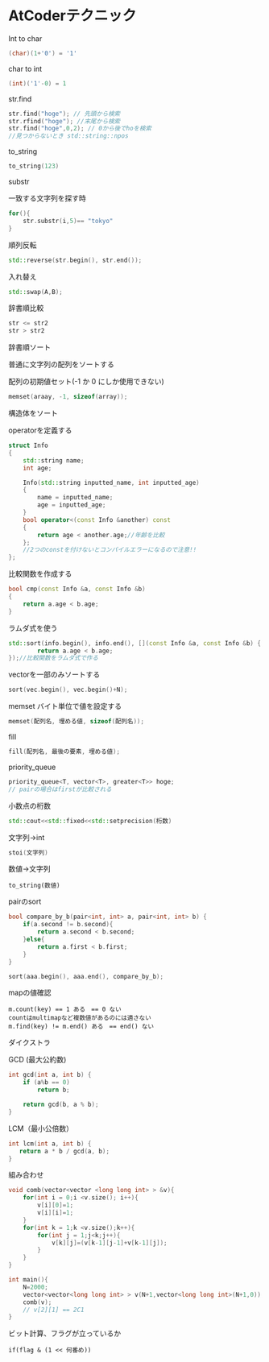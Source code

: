 # AtCoderテクニック

Int to char

```cpp
(char)(1+'0') = '1'
```

char to int

```cpp
(int)('1'-0) = 1
```

str.find

```cpp
str.find("hoge"); // 先頭から検索
str.rfind("hoge"); //末尾から検索
str.find("hoge",0,2); // 0から後でhoを検索
//見つからないとき std::string::npos
```

to_string
```cpp
to_string(123)
```

substr

一致する文字列を探す時

```cpp
for(){
	str.substr(i,5)== "tokyo"
}
```

順列反転

```cpp
std::reverse(str.begin(), str.end());
```

入れ替え

```cpp
std::swap(A,B);
```

辞書順比較

```cpp
str <= str2 
str > str2 
```

辞書順ソート

普通に文字列の配列をソートする

配列の初期値セット(-1 か 0 にしか使用できない)

```cpp
memset(araay, -1, sizeof(array));
```

構造体をソート

operatorを定義する

```cpp
struct Info
{
    std::string name;
    int age;

    Info(std::string inputted_name, int inputted_age)
    {
        name = inputted_name;
        age = inputted_age;
    }
    bool operator<(const Info &another) const
    {
        return age < another.age;//年齢を比較
    };
    //2つのconstを付けないとコンパイルエラーになるので注意!!
};
```

比較関数を作成する

```cpp
bool cmp(const Info &a, const Info &b)
{
    return a.age < b.age;
}
```

ラムダ式を使う

```cpp
std::sort(info.begin(), info.end(), [](const Info &a, const Info &b) {
		return a.age < b.age;
});//比較関数をラムダ式で作る
```

vectorを一部のみソートする

```cpp
sort(vec.begin(), vec.begin()+N);
```



memset バイト単位で値を設定する

```cpp
memset(配列名, 埋める値, sizeof(配列名));
```

fill

```cpp
fill(配列名, 最後の要素, 埋める値);
```



priority_queue

```cpp
priority_queue<T, vector<T>, greater<T>> hoge;
// pairの場合はfirstが比較される
```



小数点の桁数

```cpp
std::cout<<std::fixed<<std::setprecision(桁数)
```



文字列→int

```cpp
stoi(文字列)
```

数値->文字列

```
to_string(数値)
```



pairのsort

```cpp
bool compare_by_b(pair<int, int> a, pair<int, int> b) {
    if(a.second != b.second){
        return a.second < b.second;
    }else{
        return a.first < b.first;
    }
}

sort(aaa.begin(), aaa.end(), compare_by_b);
```



mapの値確認

```
m.count(key) == 1 ある　== 0 ない
countはmultimapなど複数値があるのには適さない
m.find(key) != m.end() ある　== end() ない
```



ダイクストラ





GCD (最大公約数)

```cpp
int gcd(int a, int b) {
    if (a%b == 0)
        return b;

    return gcd(b, a % b);
}
```

LCM（最小公倍数）

 ```cpp
int lcm(int a, int b) {
    return a * b / gcd(a, b);
}
 ```

組み合わせ

```cpp
void comb(vector<vector <long long int> > &v){
    for(int i = 0;i <v.size(); i++){
        v[i][0]=1;
        v[i][i]=1;
    }
    for(int k = 1;k <v.size();k++){
        for(int j = 1;j<k;j++){
            v[k][j]=(v[k-1][j-1]+v[k-1][j]);
        }
    }
}

int main(){
    N=2000;
    vector<vector<long long int> > v(N+1,vector<long long int>(N+1,0));
    comb(v);
  	// v[2][1] == 2C1
}
```

ビット計算、フラグが立っているか

```
if(flag & (1 << 何番め))
```

